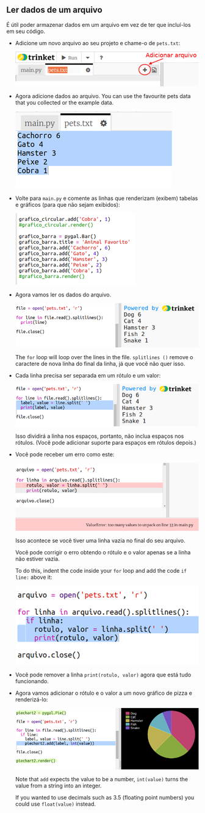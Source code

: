 ## Ler dados de um arquivo

É útil poder armazenar dados em um arquivo em vez de ter que incluí-los em seu código.

+ Adicione um novo arquivo ao seu projeto e chame-o de `pets.txt`:
    
    ![captura de tela](images/pets-file.png)

+ Agora adicione dados ao arquivo. You can use the favourite pets data that you collected or the example data.
    
    ![captura de tela](images/pets-data.png)

+ Volte para `main.py` e comente as linhas que renderizam (exibem) tabelas e gráficos (para que não sejam exibidos):
    
    ![captura de tela](images/pets-comment.png)

+ Agora vamos ler os dados do arquivo.
    
    ![captura de tela](images/pets-read.png)
    
    The `for` loop will loop over the lines in the file. `splitlines ()` remove o caractere de nova linha do final da linha, já que você não quer isso.

+ Cada linha precisa ser separada em um rótulo e um valor:
    
    ![captura de tela](images/pets-split.png)
    
    Isso dividirá a linha nos espaços, portanto, não inclua espaços nos rótulos. (Você pode adicionar suporte para espaços em rótulos depois.)

+ Você pode receber um erro como este:
    
    ![captura de tela](images/pets-error.png)
    
    Isso acontece se você tiver uma linha vazia no final do seu arquivo.
    
    Você pode corrigir o erro obtendo o rótulo e o valor apenas se a linha não estiver vazia.
    
    To do this, indent the code inside your `for` loop and add the code `if line:` above it:
    
    ![captura de tela](images/pets-fix.png)

+ Você pode remover a linha `print(rotulo, valor)` agora que está tudo funcionando.

+ Agora vamos adicionar o rótulo e o valor a um novo gráfico de pizza e renderizá-lo:
    
    ![screenshot](images/pets-pie2.png)
    
    Note that `add` expects the value to be a number, `int(value)` turns the value from a string into an integer.
    
    If you wanted to use decimals such as 3.5 (floating point numbers) you could use `float(value)` instead.